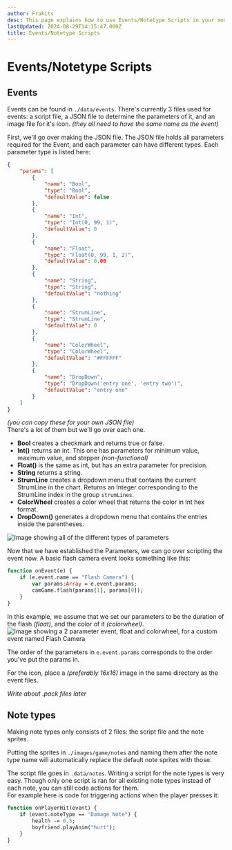 ```yaml
---
author: Frakits
desc: This page explains how to use Events/Notetype Scripts in your mod!
lastUpdated: 2024-08-29T14:15:47.000Z
title: Events/Notetype Scripts
---
```

# Events/Notetype Scripts

## <h2 id="events">Events</h2>
Events can be found in ``./data/events``. There's currently 3 files used for events: a script file, a JSON file to determine the parameters of it, and an image file for it's icon. *(they all need to have the same name as the event)*

First, we'll go over making the JSON file. The JSON file holds all parameters required for the Event, and each parameter can have different types. Each parameter type is listed here:
```json
{
    "params": [
        {
            "name": "Bool",
            "type": "Bool",
            "defaultValue": false
        },
        {
            "name": "Int",
            "type": "Int(0, 99, 1)",
            "defaultValue": 0
        },
        {
            "name": "Float",
            "type": "Float(0, 99, 1, 2)",
            "defaultValue": 0.00
        },
        {
            "name": "String",
            "type": "String",
            "defaultValue": "nothing"
        },
        {
            "name": "StrumLine",
            "type": "StrumLine",
            "defaultValue": 0
        },
        {
            "name": "ColorWheel",
            "type": "ColorWheel",
            "defaultValue": "#FFFFFF"
        },
        {
            "name": "DropDown",
            "type": "DropDown('entry one', 'entry two')",
            "defaultValue": "entry one"
        }
    ]
}
```
*(you can copy these for your own JSON file)*<br>
There's a lot of them but we'll go over each one.
- **Bool** creates a checkmark and returns true or false.
- **Int()** returns an int. This one has parameters for minimum value, maximum value, and stepper *(non-functional)*
- **Float()** is the same as int, but has an extra parameter for precision.
- **String** returns a string.
- **StrumLine** creates a dropdown menu that contains the current StrumLine in the chart. Returns an Integer corresponding to the StrumLine index in the group ``strumLines``.
- **ColorWheel** creates a color wheel that returns the color in Int hex format.
- **DropDown()** generates a dropdown menu that contains the entries inside the parentheses.

<img src="./Events or Notetype Scripts-1.png" alt="Image showing all of the different types of parameters"/>

Now that we have established the Parameters, we can go over scripting the event now. A basic flash camera event looks something like this:
```haxe
function onEvent(e) {
    if (e.event.name == "Flash Camera") {
        var params:Array = e.event.params;
        camGame.flash(params[1], params[0]);
    }
}
```
In this example, we assume that we set our parameters to be the duration of the flash *(float)*, and the color of it *(colorwheel)*. <br>
<img src="./Events or Notetype Scripts.png" alt="Image showing a 2 parameter event, float and colorwheel, for a custom event named Flash Camera"/>

The order of the parameters in ``e.event.params`` corresponds to the order you've put the params in.

For the icon, place a *(preferably 16x16)* image in the same directory as the event files.

*Write about .pack files later*

## <h2 id="notetypes">Note types</h2>
Making note types only consists of 2 files: the script file and the note sprites.

Putting the sprites in ``./images/game/notes`` and naming them after the note type name will automatically replace the default note sprites with those.

The script file goes in ``.data/notes``. Writing a script for the note types is very easy. Though only one script is ran for all existing note types instead of each note, you can still code actions for them. <br>
For example here is code for triggering actions when the player presses it:
```haxe
function onPlayerHit(event) {
    if (event.noteType == "Damage Note") {
        health -= 0.5;
        boyfriend.playAnim("hurt");
    }
}
```
